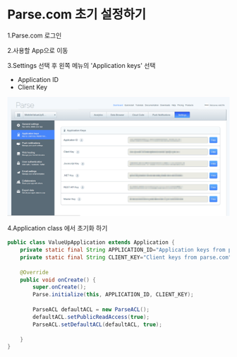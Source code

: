 Parse.com 초기 설정하기
============================

1.Parse.com 로그인

2.사용할 App으로 이동

3.Settings 선택 후 왼쪽 메뉴의 'Application keys' 선택

 *  Application ID
 *  Client Key
 
 
![Screen shot](https://github.com/ohjongin/control-mobile-value-up-2014/blob/master/parse.com/images/settings-app-key.png?raw=true)


4.Application class 에서 초기화 하기
```java
public class ValueUpApplication extends Application {
	private static final String APPLICATION_ID="Application keys from parse.com";
	private static final String CLIENT_KEY="Client keys from parse.com";
	
	@Override
	public void onCreate() {
		super.onCreate();
		Parse.initialize(this, APPLICATION_ID, CLIENT_KEY);

		ParseACL defaultACL = new ParseACL();
		defaultACL.setPublicReadAccess(true);
		ParseACL.setDefaultACL(defaultACL, true);

	}
}
```

